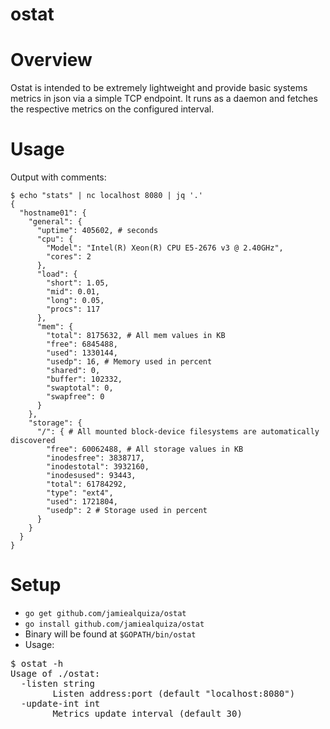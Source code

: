 # ostat

# Overview
Ostat is intended to be extremely lightweight and provide basic systems metrics in json via a simple TCP endpoint. It runs as a daemon and fetches the respective metrics on the configured interval.

# Usage

Output with comments:

```shell
$ echo "stats" | nc localhost 8080 | jq '.'                                                                           
{
  "hostname01": {
    "general": {
      "uptime": 405602, # seconds
      "cpu": {
        "Model": "Intel(R) Xeon(R) CPU E5-2676 v3 @ 2.40GHz",
        "cores": 2
      },
      "load": {
        "short": 1.05,
        "mid": 0.01,
        "long": 0.05,
        "procs": 117
      },
      "mem": {
        "total": 8175632, # All mem values in KB
        "free": 6845488,
        "used": 1330144,
        "usedp": 16, # Memory used in percent
        "shared": 0, 
        "buffer": 102332,
        "swaptotal": 0,
        "swapfree": 0
      }
    },
    "storage": {
      "/": { # All mounted block-device filesystems are automatically discovered
        "free": 60062488, # All storage values in KB
        "inodesfree": 3838717,
        "inodestotal": 3932160,
        "inodesused": 93443,
        "total": 61784292,
        "type": "ext4",
        "used": 1721804,
        "usedp": 2 # Storage used in percent
      }
    }
  }
}
```

# Setup

- `go get github.com/jamiealquiza/ostat`
- `go install github.com/jamiealquiza/ostat`
- Binary will be found at `$GOPATH/bin/ostat`
- Usage:
<pre>$ ostat -h
Usage of ./ostat:
  -listen string
        Listen address:port (default "localhost:8080")
  -update-int int
        Metrics update interval (default 30)</pre>
